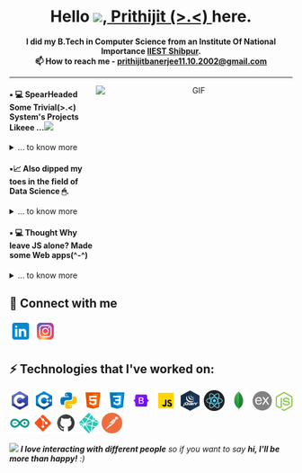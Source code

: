 
 <div align="center">
 
# 	Hello <img src="https://raw.githubusercontent.com/iampavangandhi/iampavangandhi/master/gifs/Hi.gif" width="30px">,<a href = "https://www.linkedin.com/in/prithijit-banerjee/"> Prithijit (>.<) </a> here.


 <b>I did my B.Tech in Computer Science from an Institute Of National Importance [IIEST Shibpur](https://www.iiests.ac.in/).</b>
 <br>
 <b> 📫 How to reach me - prithijitbanerjee11.10.2002@gmail.com </b>
</div>
<hr>
<a target="_blank" align="center">
  <img align="right" top="500" height="300" width="350" alt="GIF" src="https://media.giphy.com/media/SWoSkN6DxTszqIKEqv/giphy.gif">
</a>

#### ▪️ 💻 SpearHeaded Some Trivial(>.<) System's Projects Likeee ...<img src="https://media.giphy.com/media/WUlplcMpOCEmTGBtBW/giphy.gif" width="30"> 

 <details>
 
<summary> ... to know more
 </summary>
 <br>

 <ol>
  <li>Linux based Packet Sniffer</li>
  <li>Highly Available Distributed File Transfer System</li>
  <li>Standard TFTP Server Client</li>
  <li>custom cli based file transfer protocol app</li>
  <li>trivial shell</li>
  <li>one-to-one chatting app</li>
  <li>Arpping command clone</li>
 </ol>

**Tech Stack Used** - Written  in C/Cpp , Built using make , Distributed using deb packages
 
 #### <i>Heres the link to the above repos 👀:</i><br>
 
> <a href="https://github.com/pb-dot/Deb_Packages"> (Click here to view Debian Packages.) </a>
> 	&nbsp;	&nbsp;&nbsp;	&nbsp;&nbsp;	&nbsp; <a href="https://github.com/pb-dot/Socket_Programming"> (Click here to view Socket Prgramming Projects.)</a>
 </details>


#### ▪️📈 Also dipped my toes in the field of Data Science 🖱. 

<details>
 
<summary> ... to know more
 </summary>
 <br>

**Tech Stack Used**- Python, openAi api , streamlit , keras , tensorflow , ANN , CNN , RNN , LSTM , NLP , transformers , vector databases , seaborn , matplotlib , pandas
 
   #### <i>These are some of my  ML projects 👀:</i><br>
 
> <a href="https://med-pb.streamlit.app"> (Click here to view med-pb.) </a>
> 	&nbsp;	&nbsp;&nbsp;	&nbsp;&nbsp;	&nbsp; <a href="https://pb-chatbot.streamlit.app"> (Click here to view web query.)</a>

 </details>


#### ▪️ 💻 Thought Why leave JS alone? Made some Web apps(^-^)
<details>
  
<summary> ... to know more
 </summary>
<br>

**Tech Stack Used**- MERN , postman , deployed on netlify and huruko , jquery and bootstarp
 
  #### <i>These are my  few WEB-DEV projects 👀:</i><br>
 

> <a href="https://gaming-wizard.netlify.app"> (Click here to view G-zard.) </a>
> 	&nbsp;	&nbsp;&nbsp;	&nbsp;&nbsp;	&nbsp; <a href="https://prithijit-portfolio.netlify.app"> (Click here to view portfolio.)</a>
 	&nbsp;	&nbsp;&nbsp;	&nbsp;&nbsp;	&nbsp; <a href="https://one-stop-shop.cyclic.app"> (Click here to view OSS.)</a>
> <br>	
 
</details>



 
## 🤝 Connect with me
<p align = "justify">
 <a href = "https://www.linkedin.com/in/prithjit-banerjee/"><img src = "https://github.com/Sohoxic/Sohoxic/blob/main/assets/socials/Linkedin.png" height = 40 width = 40/></a>
 <a href = "https://www.instagram.com/huddson_hornnet/"><img src = "https://github.com/Sohoxic/Sohoxic/blob/main/assets/socials/Instagram.png" height = 40 width = 40/></a>
</p>


## ⚡ Technologies that I've worked on:

<p align="justify">
 <img src="https://github.com/Sohoxic/Sohoxic/blob/main/assets/Tech%20stack/C.png" alt="c" height = 37, width = 37/>
 <img src="https://github.com/Sohoxic/Sohoxic/blob/main/assets/Tech%20stack/C%2B%2B.png" alt="c++" height = 37, width = 37/>
 <img src="https://github.com/Sohoxic/Sohoxic/blob/main/assets/Tech%20stack/Python.png" alt="python" height = 37, width = 37/>
 <img src="https://github.com/Sohoxic/Sohoxic/blob/main/assets/Tech%20stack/Html5.png" alt="html-5" height = 37, width = 37/>
 <img src="https://github.com/Sohoxic/Sohoxic/blob/main/assets/Tech%20stack/Css.png" alt="css" height = 37, width = 37/>
 <img src="https://github.com/Sohoxic/Sohoxic/blob/main/assets/Tech%20stack/bootstrap.png" alt="bootstrap" height = 37, width = 37/>
 <img src="https://github.com/Sohoxic/Sohoxic/blob/main/assets/Tech%20stack/Javascript.png" alt="js" height = 37, width = 37/>
 <img src="https://github.com/Sohoxic/Sohoxic/blob/main/assets/Tech%20stack/jquery.png" alt="jquery" height = 37, width = 37/>
 <img src="https://github.com/Sohoxic/Sohoxic/blob/main/assets/Tech%20stack/ReactJS.png" alt="reactjs" height = 37, width = 37/>
 <img src="https://github.com/Sohoxic/Sohoxic/blob/main/assets/Tech%20stack/MongoDB.png" alt="mongoDB" height = 36, width = 36/>
 <img src="https://github.com/Sohoxic/Sohoxic/blob/main/assets/Tech%20stack/expressjs.png" alt="expressjs" height = 36, width = 36/>
 <img src="https://github.com/Sohoxic/Sohoxic/blob/main/assets/Tech%20stack/NodeJS.png" alt="nodejs" height = 34, width = 30/>
 <img src="https://github.com/Sohoxic/Sohoxic/blob/main/assets/Tech%20stack/Arduino.png" alt="arduino" height = 37, width = 37/>
 <img src="https://github.com/Sohoxic/Sohoxic/blob/main/assets/Tech%20stack/Git.png" alt="git" height = 37, width = 37/>
 <img src="https://github.com/Sohoxic/Sohoxic/blob/main/assets/Tech%20stack/Github.png" alt="github" height = 37, width = 37/>
 <img src="https://github.com/Sohoxic/Sohoxic/blob/main/assets/Tech%20stack/netlify.svg" alt="netlify" height = 37, width = 37/>
<img src="https://github.com/Sohoxic/Sohoxic/blob/main/assets/Tech%20stack/postman.webp" alt="postman" height = 37, width = 37/>

 
 
 
 
   
 <img src="https://media.giphy.com/media/LnQjpWaON8nhr21vNW/giphy.gif" width="60"> <em><b>I love interacting with different people</b> so if you want to say <b>hi, I'll be more than happy!</b> :)</em>

